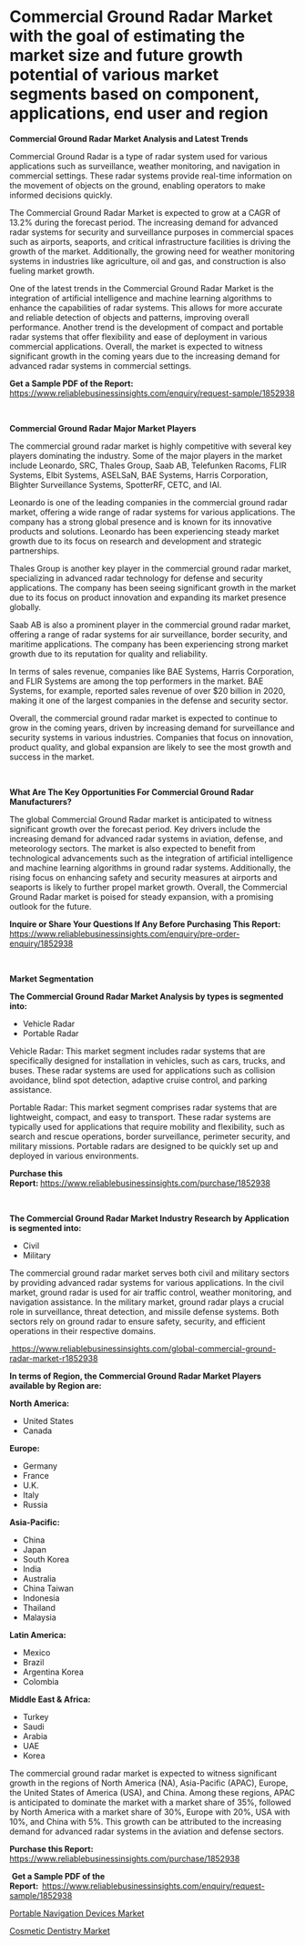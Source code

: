 <p><h1>Commercial Ground Radar Market with the goal of estimating the market size and future growth potential of various market segments based on component, applications, end user and region</h1></p><p><strong>Commercial Ground Radar Market Analysis and Latest Trends</strong></p>
<p><p>Commercial Ground Radar is a type of radar system used for various applications such as surveillance, weather monitoring, and navigation in commercial settings. These radar systems provide real-time information on the movement of objects on the ground, enabling operators to make informed decisions quickly.</p><p>The Commercial Ground Radar Market is expected to grow at a CAGR of 13.2% during the forecast period. The increasing demand for advanced radar systems for security and surveillance purposes in commercial spaces such as airports, seaports, and critical infrastructure facilities is driving the growth of the market. Additionally, the growing need for weather monitoring systems in industries like agriculture, oil and gas, and construction is also fueling market growth.</p><p>One of the latest trends in the Commercial Ground Radar Market is the integration of artificial intelligence and machine learning algorithms to enhance the capabilities of radar systems. This allows for more accurate and reliable detection of objects and patterns, improving overall performance. Another trend is the development of compact and portable radar systems that offer flexibility and ease of deployment in various commercial applications. Overall, the market is expected to witness significant growth in the coming years due to the increasing demand for advanced radar systems in commercial settings.</p></p>
<p><strong>Get a Sample PDF of the Report:&nbsp;</strong> <a href="https://www.reliablebusinessinsights.com/enquiry/request-sample/1852938">https://www.reliablebusinessinsights.com/enquiry/request-sample/1852938</a></p>
<p>&nbsp;</p>
<p><strong>Commercial Ground Radar Major Market Players</strong></p>
<p><p>The commercial ground radar market is highly competitive with several key players dominating the industry. Some of the major players in the market include Leonardo, SRC, Thales Group, Saab AB, Telefunken Racoms, FLIR Systems, Elbit Systems, ASELSaN, BAE Systems, Harris Corporation, Blighter Surveillance Systems, SpotterRF, CETC, and IAI.</p><p>Leonardo is one of the leading companies in the commercial ground radar market, offering a wide range of radar systems for various applications. The company has a strong global presence and is known for its innovative products and solutions. Leonardo has been experiencing steady market growth due to its focus on research and development and strategic partnerships.</p><p>Thales Group is another key player in the commercial ground radar market, specializing in advanced radar technology for defense and security applications. The company has been seeing significant growth in the market due to its focus on product innovation and expanding its market presence globally.</p><p>Saab AB is also a prominent player in the commercial ground radar market, offering a range of radar systems for air surveillance, border security, and maritime applications. The company has been experiencing strong market growth due to its reputation for quality and reliability.</p><p>In terms of sales revenue, companies like BAE Systems, Harris Corporation, and FLIR Systems are among the top performers in the market. BAE Systems, for example, reported sales revenue of over $20 billion in 2020, making it one of the largest companies in the defense and security sector.</p><p>Overall, the commercial ground radar market is expected to continue to grow in the coming years, driven by increasing demand for surveillance and security systems in various industries. Companies that focus on innovation, product quality, and global expansion are likely to see the most growth and success in the market.</p></p>
<p>&nbsp;</p>
<p><strong>What Are The Key Opportunities For Commercial Ground Radar Manufacturers?</strong></p>
<p><p>The global Commercial Ground Radar market is anticipated to witness significant growth over the forecast period. Key drivers include the increasing demand for advanced radar systems in aviation, defense, and meteorology sectors. The market is also expected to benefit from technological advancements such as the integration of artificial intelligence and machine learning algorithms in ground radar systems. Additionally, the rising focus on enhancing safety and security measures at airports and seaports is likely to further propel market growth. Overall, the Commercial Ground Radar market is poised for steady expansion, with a promising outlook for the future.</p></p>
<p><strong>Inquire or Share Your Questions If Any Before Purchasing This Report:</strong> <a href="https://www.reliablebusinessinsights.com/enquiry/pre-order-enquiry/1852938">https://www.reliablebusinessinsights.com/enquiry/pre-order-enquiry/1852938</a></p>
<p>&nbsp;</p>
<p><strong>Market Segmentation</strong></p>
<p><strong>The Commercial Ground Radar Market Analysis by types is segmented into:</strong></p>
<p><ul><li>Vehicle Radar</li><li>Portable Radar</li></ul></p>
<p><p>Vehicle Radar: This market segment includes radar systems that are specifically designed for installation in vehicles, such as cars, trucks, and buses. These radar systems are used for applications such as collision avoidance, blind spot detection, adaptive cruise control, and parking assistance.</p><p>Portable Radar: This market segment comprises radar systems that are lightweight, compact, and easy to transport. These radar systems are typically used for applications that require mobility and flexibility, such as search and rescue operations, border surveillance, perimeter security, and military missions. Portable radars are designed to be quickly set up and deployed in various environments.</p></p>
<p><strong>Purchase this Report:&nbsp;</strong><a href="https://www.reliablebusinessinsights.com/purchase/1852938">https://www.reliablebusinessinsights.com/purchase/1852938</a></p>
<p>&nbsp;</p>
<p><strong>The Commercial Ground Radar Market Industry Research by Application is segmented into:</strong></p>
<p><ul><li>Civil</li><li>Military</li></ul></p>
<p><p>The commercial ground radar market serves both civil and military sectors by providing advanced radar systems for various applications. In the civil market, ground radar is used for air traffic control, weather monitoring, and navigation assistance. In the military market, ground radar plays a crucial role in surveillance, threat detection, and missile defense systems. Both sectors rely on ground radar to ensure safety, security, and efficient operations in their respective domains.</p></p>
<p><a href="https://www.reliablebusinessinsights.com/global-commercial-ground-radar-market-r1852938">&nbsp;https://www.reliablebusinessinsights.com/global-commercial-ground-radar-market-r1852938</a></p>
<p><strong>In terms of Region, the Commercial Ground Radar Market Players available by Region are:</strong></p>
<p>
    <p> <strong> North America: </strong>
        <ul>
            <li>United States</li>
            <li>Canada</li>
        </ul>
        </p> 
    <p> <strong> Europe: </strong>
        <ul>
            <li>Germany</li>
            <li>France</li>
            <li>U.K.</li>
            <li>Italy</li>
            <li>Russia</li>
        </ul>
        </p> 
    <p> <strong> Asia-Pacific: </strong>
        <ul>
            <li>China</li>
            <li>Japan</li>
            <li>South Korea</li>
            <li>India</li>
            <li>Australia</li>
            <li>China Taiwan</li>
            <li>Indonesia</li>
            <li>Thailand</li>
            <li>Malaysia</li>
        </ul>
        </p> 
    <p> <strong> Latin America: </strong>
        <ul>
            <li>Mexico</li>
            <li>Brazil</li>
            <li>Argentina Korea</li>
            <li>Colombia</li>
        </ul>
        </p> 
    <p> <strong> Middle East & Africa: </strong>
        <ul>
            <li>Turkey</li>
            <li>Saudi</li>
            <li>Arabia</li>
            <li>UAE</li>
            <li>Korea</li>
        </ul>
    </p>
    </p>
<p><p>The commercial ground radar market is expected to witness significant growth in the regions of North America (NA), Asia-Pacific (APAC), Europe, the United States of America (USA), and China. Among these regions, APAC is anticipated to dominate the market with a market share of 35%, followed by North America with a market share of 30%, Europe with 20%, USA with 10%, and China with 5%. This growth can be attributed to the increasing demand for advanced radar systems in the aviation and defense sectors.</p></p>
<p><strong>Purchase this Report: </strong><a href="https://www.reliablebusinessinsights.com/purchase/1852938">https://www.reliablebusinessinsights.com/purchase/1852938</a></p>
<p>&nbsp;<strong>Get a Sample PDF of the Report:&nbsp;&nbsp;</strong><a href="https://www.reliablebusinessinsights.com/enquiry/request-sample/1852938">https://www.reliablebusinessinsights.com/enquiry/request-sample/1852938</a></p>
<p><strong></strong></p>
<p><p><a href="https://github.com/nhteumcc68/Market-Research-Report-List-1/blob/main/portable-navigation-devices-market.md">Portable Navigation Devices Market</a></p><p><a href="https://view.publitas.com/reportprime-1/cosmetic-dentistry-market-size-market-segmentation-market-trends-and-growth-analysis-forecast-till-2031/">Cosmetic Dentistry Market</a></p></p>
